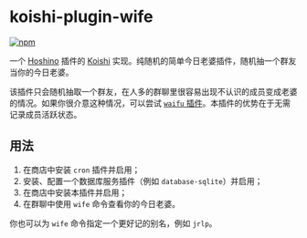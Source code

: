 # koishi-plugin-wife

[![npm](https://img.shields.io/npm/v/koishi-plugin-wife?style=flat-square)](https://www.npmjs.com/package/koishi-plugin-wife)

一个 [Hoshino](https://github.com/Ice9Coffee/HoshinoBot) 插件的 [Koishi](https://koishi.chat) 实现。纯随机的简单今日老婆插件，随机抽一个群友当你的今日老婆。

该插件只会随机抽取一个群友，在人多的群聊里很容易出现不认识的成员变成老婆的情况。如果你很介意这种情况，可以尝试 [`waifu` 插件](https://github.com/idanran/koishi-plugin-waifu)。本插件的优势在于无需记录成员活跃状态。

## 用法

1. 在商店中安装 `cron` 插件并启用；
2. 安装、配置一个数据库服务插件（例如 `database-sqlite`）并启用；
3. 在商店中安装本插件并启用；
4. 在群聊中使用 `wife` 命令查看你的今日老婆。

你也可以为 `wife` 命令指定一个更好记的别名，例如 `jrlp`。
